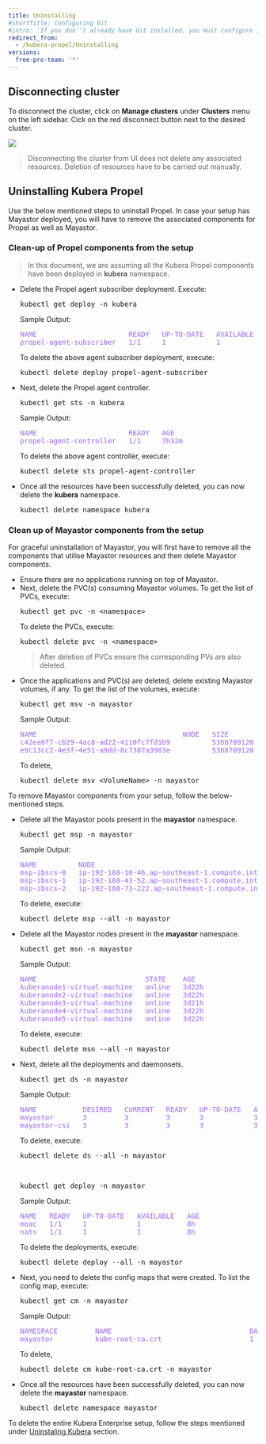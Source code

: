 ```yaml
---
title: Uninstalling
#shortTitle: Configuring Git
#intro: 'If you don''t already have Git installed, you must configure it before using GitHub Desktop.'
redirect_from:
  - /kubera-propel/Uninstalling
versions:
  free-pro-team: '*'
---
```


## Disconnecting cluster

To disconnect the cluster, click on <b>Manage clusters</b> under <b>Clusters</b> menu on the left sidebar. Cick on the red disconnect button next to the desired cluster.
 
<a href="/assets/images/KuberaPropel/DisconnectCluster.png" target="_blank"><img class="image-with-border" src="/assets/images/KuberaPropel/DisconnectCluster.png"></a><br>

<blockquote>
Disconnecting the cluster from UI does not delete any associated resources. Deletion of resources have to be carried out manually.
</blockquote>

## Uninstalling Kubera Propel

Use the below mentioned steps to uninstall Propel. In case your setup has Mayastor deployed, you will have to remove the associated components for Propel as well as Mayastor.  

### Clean-up of Propel components from the setup 


<blockquote>
In this document, we are assuming all the Kubera Propel components have been deployed in <b>kubera</b> namespace.
</blockquote>

<ul>
<li>Delete the Propel agent subscriber deployment. Execute:
<pre>kubectl get deploy -n kubera</pre>

Sample Output:
<pre style="color:#9966ff">
NAME                      READY   UP-TO-DATE   AVAILABLE   AGE
propel-agent-subscriber   1/1     1            1           7h27m
</pre>
To delete the above agent subscriber deployment, execute:
<pre>kubectl delete deploy propel-agent-subscriber</pre>
</li>
<li>
Next, delete the Propel agent controller.
<pre>kubectl get sts -n kubera</pre>
Sample Output:
<pre style="color:#9966ff">
NAME                      READY   AGE
propel-agent-controller   1/1     7h32m
</pre>
To delete the above agent controller, execute:
<pre>kubectl delete sts propel-agent-controller</pre>
</li>
<li>Once all the resources have been successfully deleted, you can now delete the <b>kubera</b> namespace.
<pre>kubectl delete namespace kubera</pre></li>
</ul>

### Clean up of Mayastor components from the setup

For graceful uninstallation of Mayastor, you will first have to remove all the components that utilise Mayastor resources and then delete Mayastor components.<br>
<ul>
<li>Ensure there are no applications running on top of Mayastor. </li>
<li>Next, delete the PVC(s) consuming Mayastor volumes. To get the list of PVCs, execute:
<pre>kubectl get pvc -n &lt;namespace&gt;</pre> 
To delete the PVCs, execute:
<pre>kubectl delete pvc -n &lt;namespace&gt;</pre>
<blockquote>
After deletion of PVCs ensure the corresponding PVs are also deleted.
</blockquote> </li>
<li>Once the applications and PVC(s) are deleted, delete existing Mayastor volumes, if any.
To get the list of the volumes, execute:
<pre>kubectl get msv -n mayastor</pre>
Sample Output:
<pre style="color:#9966ff">
NAME                                   NODE   SIZE         STATE     AGE
c42ea0f7-cb29-4ac8-ad22-4110fc7fd1b9          5368709120   healthy   2d3h
e9c13cc2-4e3f-4e51-a9dd-8c7307a3903e          5368709120   healthy   3d21h
</pre>
To delete,
<pre>kubectl delete msv &lt;VolumeName&gt; -n mayastor</li>
</ul>
To remove Mayastor components from your setup, follow the below-mentioned steps.
<ul>
<li>Delete all the Mayastor pools present in the <b>mayastor</b> namespace.
<pre>kubectl get msp -n mayastor</pre>
Sample Output:
<pre style="color:#9966ff">
NAME          NODE                                                STATE    AGE
msp-ibscs-0   ip-192-168-10-46.ap-southeast-1.compute.internal    online   8h
msp-ibscs-1   ip-192-168-43-52.ap-southeast-1.compute.internal    online   8h
msp-ibscs-2   ip-192-168-73-222.ap-southeast-1.compute.internal   online   8h
</pre>
To delete, execute:
<pre>kubectl delete msp --all -n mayastor</pre></li>
</li>
<li>
Delete all the Mayastor nodes present in the <b>mayastor</b> namespace.
<pre>kubectl get msn -n mayastor</pre>
Sample Output:
<pre style="color:#9966ff">
NAME                          STATE    AGE
kuberanode1-virtual-machine   online   3d22h
kuberanode2-virtual-machine   online   3d22h
kuberanode3-virtual-machine   online   3d21h
kuberanode4-virtual-machine   online   3d22h
kuberanode5-virtual-machine   online   3d22h
</pre>
To delete, execute:
<pre>kubectl delete msn --all -n mayastor</pre>
</li>
<li>Next, delete all the deployments and daemonsets.
<pre>kubectl get ds -n mayastor</pre>
Sample Output:
<pre style="color:#9966ff">
NAME           DESIRED   CURRENT   READY   UP-TO-DATE   AVAILABLE   NODE SELECTOR                                                                                                                                                             AGE
mayastor       3         3         3       3            3           kubernetes.io/arch=amd64,openebs.io/engine=mayastor,propel.kubera.mayadata.io/cluster-id=95d95dc2-f5da-4151-8c9f-5519175f346a,propel.kubera.mayadata.io/is-storage=true   8h
mayastor-csi   3         3         3       3            3           kubernetes.io/arch=amd64,propel.kubera.mayadata.io/cluster-id=95d95dc2-f5da-4151-8c9f-5519175f346a,propel.kubera.mayadata.io/is-app=true                                  8h
</pre>
To delete, execute:
<pre>kubectl delete ds --all -n mayastor</pre>
<br>
<pre>
kubectl get deploy -n mayastor
</pre>
Sample Output:
<pre style="color:#9966ff">
NAME   READY   UP-TO-DATE   AVAILABLE   AGE
moac   1/1     1            1           8h
nats   1/1     1            1           8h
</pre>
To delete the deployments, execute:
<pre>kubectl delete deploy --all -n mayastor</pre>
</li>
<li>
Next, you need to delete the config maps that were created. To list the config map, execute:
<pre>kubectl get cm -n mayastor</pre>
Sample Output:
<pre style="color:#9966ff">
NAMESPACE         NAME                                 DATA   AGE
mayastor          kube-root-ca.crt                     1      8h
</pre>
To delete,
<pre>kubectl delete cm kube-root-ca.crt -n mayastor</pre>
</li>
<li>Once all the resources have been successfully deleted, you can now delete the <b>mayastor</b> namespace.
<pre>kubectl delete namespace mayastor</pre></li>
</ul>

To delete the entire Kubera Enterprise setup, follow the steps mentioned under <a href="/en/free-pro-team@latest/kubera-enterprise/Uninstalling" target="_blank">Uninstaling Kubera</a> section.